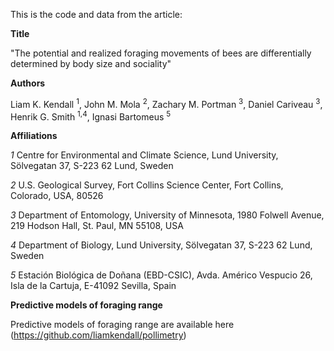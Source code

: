 This is the code and data from the article:

**Title** 

"The potential and realized foraging movements of bees are differentially determined by body size and sociality"

**Authors** 

Liam K. Kendall <sup>1</sup>, John M. Mola <sup>2</sup>, Zachary M. Portman <sup>3</sup>, Daniel Cariveau <sup>3</sup>, Henrik G. Smith <sup>1,4</sup>, Ignasi Bartomeus <sup>5</sup>

**Affiliations**

*1* Centre for Environmental and Climate Science, Lund University, Sölvegatan 37, S-223 62 Lund, Sweden

*2* U.S. Geological Survey, Fort Collins Science Center, Fort Collins, Colorado, USA, 80526

*3* Department of Entomology, University of Minnesota, 1980 Folwell Avenue, 219 Hodson Hall, St. Paul, MN 55108, USA

*4* Department of Biology, Lund University, Sölvegatan 37, S-223 62 Lund, Sweden

*5* Estación Biológica de Doñana (EBD-CSIC), Avda. Américo Vespucio 26, Isla de la Cartuja, E-41092 Sevilla, Spain

**Predictive models of foraging range**

Predictive models of foraging range are available here (https://github.com/liamkendall/pollimetry)
